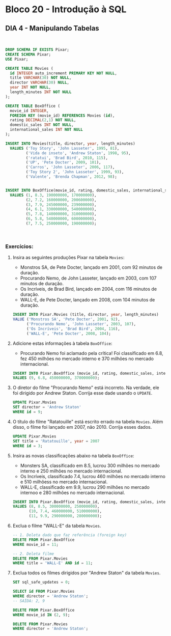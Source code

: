 # **Bloco 20 -** Introdução à SQL

## DIA 4 - Manipulando Tabelas

&nbsp;

```sql
DROP SCHEMA IF EXISTS Pixar;
CREATE SCHEMA Pixar;
USE Pixar;

CREATE TABLE Movies (
  id INTEGER auto_increment PRIMARY KEY NOT NULL,
  title VARCHAR(30) NOT NULL,
  director VARCHAR(30) NULL,
  year INT NOT NULL,
  length_minutes INT NOT NULL
);

CREATE TABLE BoxOffice (
  movie_id INTEGER,
  FOREIGN KEY (movie_id) REFERENCES Movies (id),
  rating DECIMAL(2,1) NOT NULL,
  domestic_sales INT NOT NULL,
  international_sales INT NOT NULL
);

INSERT INTO Movies(title, director, year, length_minutes)
  VALUES ('Toy Story', 'John Lasseter', 1995, 81),
         ('Vida de inseto', 'Andrew Staton', 1998, 95),
         ('ratatui', 'Brad Bird', 2010, 115),
         ('UP', 'Pete Docter', 2009, 101),
         ('Carros', 'John Lasseter', 2006, 117),
         ('Toy Story 2', 'John Lasseter', 1999, 93),
         ('Valente', 'Brenda Chapman', 2012, 98);


INSERT INTO BoxOffice(movie_id, rating, domestic_sales, international_sales)
  VALUES (1, 8.3, 190000000, 170000000),
         (2, 7.2, 160000000, 200600000),
         (3, 7.9, 245000000, 239000000),
         (4, 6.1, 330000000, 540000000),
         (5, 7.8, 140000000, 310000000),
         (6, 5.8, 540000000, 600000000),
         (7, 7.5, 250000000, 190000000);
```

&nbsp;

### **Exercícios:**

1. Insira as seguintes produções Pixar na tabela `Movies`:
    * Monstros SA, de Pete Docter, lançado em 2001, com 92 minutos de duração.
    * Procurando Nemo, de John Lasseter, lançado em 2003, com 107 minutos de duração.
    * Os Incríveis, de Brad Bird, lançado em 2004, com 116 minutos de duração.
    * WALL-E, de Pete Docter, lançado em 2008, com 104 minutos de duração.

    ```sql
    INSERT INTO Pixar.Movies (title, director, year, length_minutes)
    VALUE ('Monstros SA', 'Pete Docter', 2001, 92),
          ('Procurando Nemo', 'John Lasseter', 2003, 107),
          ('Os Incríveis', 'Brad Bird', 2004, 116),
          ('WALL-E', 'Pete Docter', 2008, 104);
    ```

2. Adicione estas informações à tabela `BoxOffice`:
    * Procurando Nemo foi aclamado pela crítica! Foi classificado em 6.8, fez 450 milhões no mercado interno e 370 milhões no mercado internacional.

    ```sql
    INSERT INTO Pixar.BoxOffice (movie_id, rating, domestic_sales, international_sales)
    VALUES (9, 6.8, 450000000, 370000000);
    ```

3. O diretor do filme "Procurando Nemo" está incorreto. Na verdade, ele foi dirigido por Andrew Staton. Corrija esse dade usando o `UPDATE`.

    ```sql
    UPDATE Pixar.Movies
    SET director = 'Andrew Staton'
    WHERE id = 9;
    ```

4. O título do filme "Ratatouille" está escrito errado na tabela `Movies`. Além disso, o filme foi lançado em 2007, não 2010. Corrija esses dados.

    ```sql
    UPDATE Pixar.Movies
    SET title = 'Ratatouille', year = 2007
    WHERE id = 3;
    ```

5. Insira as novas classificações abaixo na tabela `BoxOffice`:
    * Monsters SA, classificado em 8.5, lucrou 300 milhões no mercado interno e 250 milhões no mercado internacional.
    * Os Incríveis, classificado 7.4, lucrou 460 milhões no mercado interno e 510 milhõess no mercado internacional.
    * WALL-E, classificado em 9.9, lucrou 290 milhões no mercado internoo e 280 milhões no mercado internacional.

    ```sql
    INSERT INTO Pixar.BoxOffice (movie_id, rating, domestic_sales, international_sales)
    VALUES (8, 8.5, 300000000, 250000000),
           (10, 7.4, 460000000, 510000000),
           (11, 9.9, 290000000, 280000000);
    ```

6. Exclua o filme "WALL-E" da tabela `Movies`.

    ```sql
    -- 1. Deleta dado que faz referência (foreign key)
    DELETE FROM Pixar.BoxOffice
    WHERE movie_id = 11;

    -- 2. Deleta filme
    DELETE FROM Pixar.Movies
    WHERE title = 'WALL-E' AND id = 11;
    ```

7. Exclua todos os filmes dirigidos por "Andrew Staton" da tabela `Movies`.

    ```sql
    SET sql_safe_updates = 0;

    SELECT id FROM Pixar.Movies
    WHERE director = 'Andrew Staton';
    -- SAÍDA: 2, 9

    DELETE FROM Pixar.BoxOffice
    WHERE movie_id IN (2, 9);

    DELETE FROM Pixar.Movies
    WHERE director = 'Andrew Staton';
    ```
